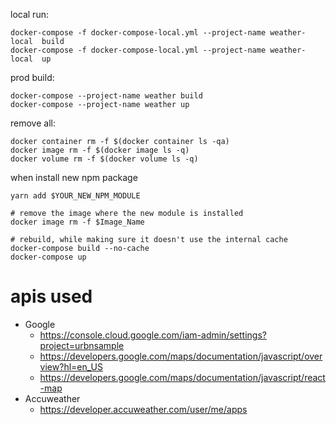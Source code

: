 
local run: 
```Shell
docker-compose -f docker-compose-local.yml --project-name weather-local  build
docker-compose -f docker-compose-local.yml --project-name weather-local  up
```

prod build: 
```
docker-compose --project-name weather build
docker-compose --project-name weather up
```

remove all:

```Shell
docker container rm -f $(docker container ls -qa)
docker image rm -f $(docker image ls -q)
docker volume rm -f $(docker volume ls -q)
```

when install new npm package
```
yarn add $YOUR_NEW_NPM_MODULE

# remove the image where the new module is installed
docker image rm -f $Image_Name

# rebuild, while making sure it doesn't use the internal cache 
docker-compose build --no-cache
docker-compose up
```


# apis used
- Google 
  * https://console.cloud.google.com/iam-admin/settings?project=urbnsample
  * https://developers.google.com/maps/documentation/javascript/overview?hl=en_US
  * https://developers.google.com/maps/documentation/javascript/react-map
- Accuweather
  * https://developer.accuweather.com/user/me/apps
